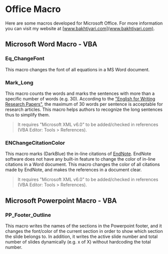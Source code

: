 # Office Macro
Here are some macros developed for Microsoft Office.
For more information you can visit my website at [www.bakhtiyari.com](www.bakhtiyari.com).

## Microsoft Word Macro - VBA
### Eq_ChangeFont
This macro changes the font of all equations in a MS Word document.

### Mark_Long
This macro counts the words and marks the sentences with more than a specific number of words (e.g. 30). According to the ["English for Writing Research Papers"](http://dx.doi.org/10.1007/978-1-4419-7922-3), the maximum of 30 words per sentence is acceptable for research articles. This macro helps authors to recognize the long sentences thus to simplify them.

> It requires "Microsoft XML v6.0" to be added/checked in references (VBA Editor: Tools > References).
 
### ENChangeCitationColor
This macro marks (DarkBlue) the in-line citations of [EndNote](http://www.endnote.com/).
EndNote software does not have any built-in feature to change the color of in-line citations in a Word document. This macro changes the color of all citations made by EndNote, and makes the references in a document clear.

> It requires "Microsoft XML v6.0" to be added/checked in references (VBA Editor: Tools > References).

## Microsoft Powerpoint Macro - VBA
### PP_Footer_Outline
This macro writes the names of the sections in the Powerpoint footer, and it changes the font/color of the current section in order to show which section the slide belongs to. In addition, it writes the active slide number and total number of slides dynamically (e.g. x of X) without hardcoding the total number.
